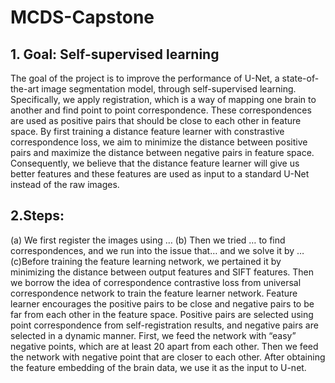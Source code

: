 # MCDS-Capstone

## 1. Goal: Self-supervised learning
The goal of the project is to improve the performance of U-Net, a state-of-the-art image segmentation model, through self-supervised learning. Specifically, we apply registration, which is a way of mapping one brain to another and find point to point correspondence. These correspondences are used as positive pairs that should be close to each other in feature space. By first training a distance feature learner with constrastive correspondence loss, we aim to minimize the distance between positive pairs and maximize the distance between negative pairs in feature space. Consequently, we believe that the distance feature learner will give us better features and these features are used as input to a standard U-Net instead of the raw images.

## 2.Steps:
(a) We first register the images using … (b) Then we tried … to find correspondences, and we run into the issue that… and we solve it by … (c)Before training the feature learning network, we pertained it by minimizing the distance between output features and SIFT features. Then we borrow the idea of correspondence contrastive loss from universal correspondence network to train the feature learner network. Feature learner encourages the positive pairs to be close and negative pairs to be far from each other in the feature space. Positive pairs are selected using point correspondence from self-registration results, and negative pairs are selected in a dynamic manner. First, we feed the network with “easy” negative points, which are at least 20 apart from each other. Then we feed the network with negative point that are closer to each other. After obtaining the feature embedding of the brain data, we use it as the input to U-net. 
